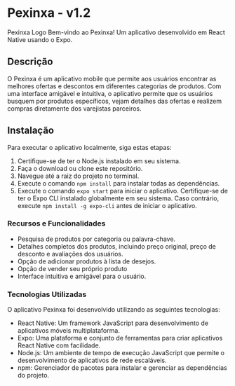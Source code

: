 # Pexinxa - v1.2

Pexinxa Logo
Bem-vindo ao Pexinxa! Um aplicativo desenvolvido em React Native usando o Expo.

## Descrição

O Pexinxa é um aplicativo mobile que permite aos usuários encontrar as melhores ofertas e descontos em diferentes categorias de produtos. Com uma interface amigável e intuitiva, o aplicativo permite que os usuários busquem por produtos específicos, vejam detalhes das ofertas e realizem compras diretamente dos varejistas parceiros.

## Instalação

Para executar o aplicativo localmente, siga estas etapas:
1. Certifique-se de ter o Node.js instalado em seu sistema.
2. Faça o download ou clone este repositório.
3. Navegue até a raiz do projeto no terminal.
4. Execute o comando `npm install` para instalar todas as dependências.
5. Execute o comando `expo start` para iniciar o aplicativo.
Certifique-se de ter o Expo CLI instalado globalmente em seu sistema. Caso contrário, execute `npm install -g expo-cli` antes de iniciar o aplicativo.

### Recursos e Funcionalidades
- Pesquisa de produtos por categoria ou palavra-chave.
- Detalhes completos dos produtos, incluindo preço original, preço de desconto e avaliações dos usuários.
- Opção de adicionar produtos à lista de desejos.
- Opção de vender seu próprio produto
- Interface intuitiva e amigável para o usuário.

### Tecnologias Utilizadas
O aplicativo Pexinxa foi desenvolvido utilizando as seguintes tecnologias:
- React Native: Um framework JavaScript para desenvolvimento de aplicativos móveis multiplataforma.
- Expo: Uma plataforma e conjunto de ferramentas para criar aplicativos React Native com facilidade.
- Node.js: Um ambiente de tempo de execução JavaScript que permite o desenvolvimento de aplicativos de rede escaláveis.
- npm: Gerenciador de pacotes para instalar e gerenciar as dependências do projeto.
